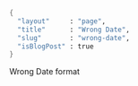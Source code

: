 ```meta
{
  "layout"     : "page",
  "title"      : "Wrong Date",
  "slug"       : "wrong-date",
  "isBlogPost" : true
}
```

Wrong Date format